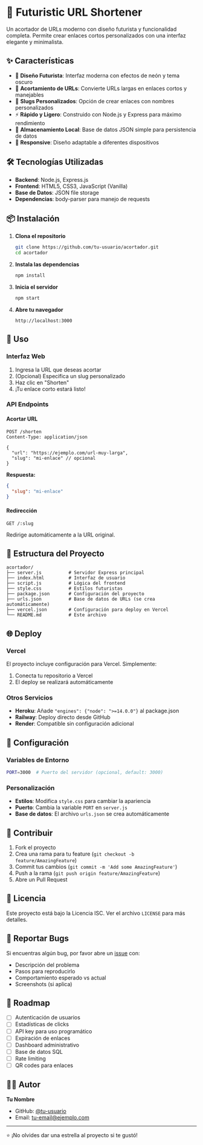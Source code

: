 # 🚀 Futuristic URL Shortener

Un acortador de URLs moderno con diseño futurista y funcionalidad completa. Permite crear enlaces cortos personalizados con una interfaz elegante y minimalista.

## ✨ Características

- 🎨 **Diseño Futurista**: Interfaz moderna con efectos de neón y tema oscuro
- 🔗 **Acortamiento de URLs**: Convierte URLs largas en enlaces cortos y manejables
- 🎯 **Slugs Personalizados**: Opción de crear enlaces con nombres personalizados
- ⚡ **Rápido y Ligero**: Construido con Node.js y Express para máximo rendimiento
- 💾 **Almacenamiento Local**: Base de datos JSON simple para persistencia de datos
- 📱 **Responsive**: Diseño adaptable a diferentes dispositivos

## 🛠️ Tecnologías Utilizadas

- **Backend**: Node.js, Express.js
- **Frontend**: HTML5, CSS3, JavaScript (Vanilla)
- **Base de Datos**: JSON file storage
- **Dependencias**: body-parser para manejo de requests

## 📦 Instalación

1. **Clona el repositorio**
   ```bash
   git clone https://github.com/tu-usuario/acortador.git
   cd acortador
   ```

2. **Instala las dependencias**
   ```bash
   npm install
   ```

3. **Inicia el servidor**
   ```bash
   npm start
   ```

4. **Abre tu navegador**
   ```
   http://localhost:3000
   ```

## 🚀 Uso

### Interfaz Web
1. Ingresa la URL que deseas acortar
2. (Opcional) Especifica un slug personalizado
3. Haz clic en "Shorten"
4. ¡Tu enlace corto estará listo!

### API Endpoints

#### Acortar URL
```http
POST /shorten
Content-Type: application/json

{
  "url": "https://ejemplo.com/url-muy-larga",
  "slug": "mi-enlace" // opcional
}
```

**Respuesta:**
```json
{
  "slug": "mi-enlace"
}
```

#### Redirección
```http
GET /:slug
```
Redirige automáticamente a la URL original.

## 📁 Estructura del Proyecto

```
acortador/
├── server.js          # Servidor Express principal
├── index.html         # Interfaz de usuario
├── script.js          # Lógica del frontend
├── style.css          # Estilos futuristas
├── package.json       # Configuración del proyecto
├── urls.json          # Base de datos de URLs (se crea automáticamente)
├── vercel.json        # Configuración para deploy en Vercel
└── README.md          # Este archivo
```

## 🌐 Deploy

### Vercel
El proyecto incluye configuración para Vercel. Simplemente:

1. Conecta tu repositorio a Vercel
2. El deploy se realizará automáticamente

### Otros Servicios
- **Heroku**: Añade `"engines": {"node": ">=14.0.0"}` al package.json
- **Railway**: Deploy directo desde GitHub
- **Render**: Compatible sin configuración adicional

## 🔧 Configuración

### Variables de Entorno
```bash
PORT=3000  # Puerto del servidor (opcional, default: 3000)
```

### Personalización
- **Estilos**: Modifica `style.css` para cambiar la apariencia
- **Puerto**: Cambia la variable `PORT` en `server.js`
- **Base de datos**: El archivo `urls.json` se crea automáticamente

## 🤝 Contribuir

1. Fork el proyecto
2. Crea una rama para tu feature (`git checkout -b feature/AmazingFeature`)
3. Commit tus cambios (`git commit -m 'Add some AmazingFeature'`)
4. Push a la rama (`git push origin feature/AmazingFeature`)
5. Abre un Pull Request

## 📝 Licencia

Este proyecto está bajo la Licencia ISC. Ver el archivo `LICENSE` para más detalles.

## 🐛 Reportar Bugs

Si encuentras algún bug, por favor abre un [issue](https://github.com/tu-usuario/acortador/issues) con:
- Descripción del problema
- Pasos para reproducirlo
- Comportamiento esperado vs actual
- Screenshots (si aplica)

## 🎯 Roadmap

- [ ] Autenticación de usuarios
- [ ] Estadísticas de clicks
- [ ] API key para uso programático
- [ ] Expiración de enlaces
- [ ] Dashboard administrativo
- [ ] Base de datos SQL
- [ ] Rate limiting
- [ ] QR codes para enlaces

## 👨‍💻 Autor

**Tu Nombre**
- GitHub: [@tu-usuario](https://github.com/tu-usuario)
- Email: tu-email@ejemplo.com

---

⭐ ¡No olvides dar una estrella al proyecto si te gustó!